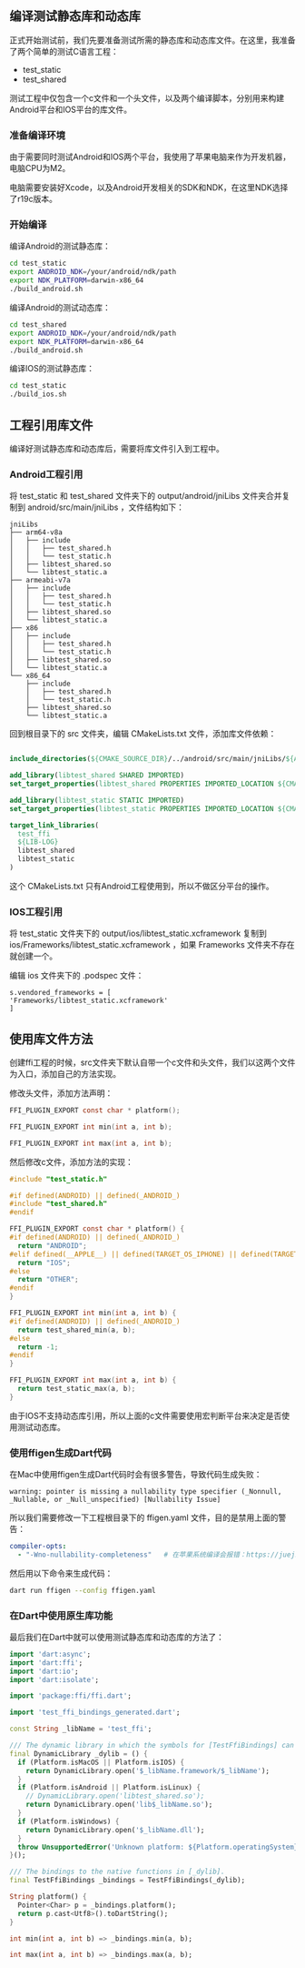 ## 编译测试静态库和动态库

正式开始测试前，我们先要准备测试所需的静态库和动态库文件。在这里，我准备了两个简单的测试C语言工程：

* test_static
* test_shared

测试工程中仅包含一个c文件和一个头文件，以及两个编译脚本，分别用来构建Android平台和IOS平台的库文件。

### 准备编译环境

由于需要同时测试Android和IOS两个平台，我使用了苹果电脑来作为开发机器，电脑CPU为M2。

电脑需要安装好Xcode，以及Android开发相关的SDK和NDK，在这里NDK选择了r19c版本。

### 开始编译

编译Android的测试静态库：

```bash
cd test_static
export ANDROID_NDK=/your/android/ndk/path
export NDK_PLATFORM=darwin-x86_64
./build_android.sh  
```

编译Android的测试动态库：

```bash
cd test_shared
export ANDROID_NDK=/your/android/ndk/path
export NDK_PLATFORM=darwin-x86_64
./build_android.sh
```

编译IOS的测试静态库：

```bash
cd test_static
./build_ios.sh  
```

## 工程引用库文件

编译好测试静态库和动态库后，需要将库文件引入到工程中。

### Android工程引用

将 test_static 和 test_shared 文件夹下的 output/android/jniLibs 文件夹合并复制到 android/src/main/jniLibs ，文件结构如下：

```
jniLibs
├── arm64-v8a
│   ├── include
│   │   ├── test_shared.h
│   │   └── test_static.h
│   ├── libtest_shared.so
│   └── libtest_static.a
├── armeabi-v7a
│   ├── include
│   │   ├── test_shared.h
│   │   └── test_static.h
│   ├── libtest_shared.so
│   └── libtest_static.a
├── x86
│   ├── include
│   │   ├── test_shared.h
│   │   └── test_static.h
│   ├── libtest_shared.so
│   └── libtest_static.a
└── x86_64
    ├── include
    │   ├── test_shared.h
    │   └── test_static.h
    ├── libtest_shared.so
    └── libtest_static.a
```

回到根目录下的 src 文件夹，编辑 CMakeLists.txt 文件，添加库文件依赖：

```cmake

include_directories(${CMAKE_SOURCE_DIR}/../android/src/main/jniLibs/${ANDROID_ABI}/include)

add_library(libtest_shared SHARED IMPORTED)
set_target_properties(libtest_shared PROPERTIES IMPORTED_LOCATION ${CMAKE_SOURCE_DIR}/../android/src/main/jniLibs/${ANDROID_ABI}/libtest_shared.so)

add_library(libtest_static STATIC IMPORTED)
set_target_properties(libtest_static PROPERTIES IMPORTED_LOCATION ${CMAKE_SOURCE_DIR}/../android/src/main/jniLibs/${ANDROID_ABI}/libtest_static.a)

target_link_libraries(
  test_ffi
  ${LIB-LOG}
  libtest_shared
  libtest_static
)

```

这个 CMakeLists.txt 只有Android工程使用到，所以不做区分平台的操作。

### IOS工程引用

将 test_static 文件夹下的 output/ios/libtest_static.xcframework 复制到 ios/Frameworks/libtest_static.xcframework ，如果 Frameworks 文件夹不存在就创建一个。

编辑 ios 文件夹下的 .podspec 文件：

```podspec
s.vendored_frameworks = [
'Frameworks/libtest_static.xcframework'
]
```

## 使用库文件方法

创建ffi工程的时候，src文件夹下默认自带一个c文件和头文件，我们以这两个文件为入口，添加自己的方法实现。

修改头文件，添加方法声明：

```c
FFI_PLUGIN_EXPORT const char * platform();

FFI_PLUGIN_EXPORT int min(int a, int b);

FFI_PLUGIN_EXPORT int max(int a, int b);
```

然后修改c文件，添加方法的实现：

```c
#include "test_static.h"

#if defined(ANDROID) || defined(_ANDROID_)
#include "test_shared.h"
#endif

FFI_PLUGIN_EXPORT const char * platform() {
#if defined(ANDROID) || defined(_ANDROID_)
  return "ANDROID";
#elif defined(__APPLE__) || defined(TARGET_OS_IPHONE) || defined(TARGET_IPHONE_SIMULATOR)
  return "IOS";
#else
  return "OTHER";
#endif
}

FFI_PLUGIN_EXPORT int min(int a, int b) {
#if defined(ANDROID) || defined(_ANDROID_)
  return test_shared_min(a, b);
#else
  return -1;
#endif
}

FFI_PLUGIN_EXPORT int max(int a, int b) {
  return test_static_max(a, b);
}

```

由于IOS不支持动态库引用，所以上面的c文件需要使用宏判断平台来决定是否使用测试动态库。

### 使用ffigen生成Dart代码

在Mac中使用ffigen生成Dart代码时会有很多警告，导致代码生成失败：

```
warning: pointer is missing a nullability type specifier (_Nonnull, _Nullable, or _Null_unspecified) [Nullability Issue]
```

所以我们需要修改一下工程根目录下的 ffigen.yaml 文件，目的是禁用上面的警告：

```yaml
compiler-opts:
  - "-Wno-nullability-completeness"   # 在苹果系统编译会报错：https://juejin.cn/post/6934524023342628877
```

然后用以下命令来生成代码：

```bash
dart run ffigen --config ffigen.yaml
```

### 在Dart中使用原生库功能

最后我们在Dart中就可以使用测试静态库和动态库的方法了：

```dart
import 'dart:async';
import 'dart:ffi';
import 'dart:io';
import 'dart:isolate';

import 'package:ffi/ffi.dart';

import 'test_ffi_bindings_generated.dart';

const String _libName = 'test_ffi';

/// The dynamic library in which the symbols for [TestFfiBindings] can be found.
final DynamicLibrary _dylib = () {
  if (Platform.isMacOS || Platform.isIOS) {
    return DynamicLibrary.open('$_libName.framework/$_libName');
  }
  if (Platform.isAndroid || Platform.isLinux) {
    // DynamicLibrary.open('libtest_shared.so');
    return DynamicLibrary.open('lib$_libName.so');
  }
  if (Platform.isWindows) {
    return DynamicLibrary.open('$_libName.dll');
  }
  throw UnsupportedError('Unknown platform: ${Platform.operatingSystem}');
}();

/// The bindings to the native functions in [_dylib].
final TestFfiBindings _bindings = TestFfiBindings(_dylib);

String platform() {
  Pointer<Char> p = _bindings.platform();
  return p.cast<Utf8>().toDartString();
}

int min(int a, int b) => _bindings.min(a, b);

int max(int a, int b) => _bindings.max(a, b);

```
